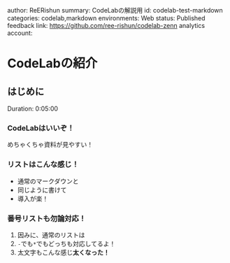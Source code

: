 author: ReERishun
summary: CodeLabの解説用
id: codelab-test-markdown
categories: codelab,markdown
environments: Web
status: Published
feedback link: https://github.com/ree-rishun/codelab-zenn
analytics account:

# CodeLabの紹介

## はじめに
Duration: 0:05:00

### CodeLabはいいぞ！
めちゃくちゃ資料が見やすい！

### リストはこんな感じ！

- 通常のマークダウンと
- 同じように書けて
- 導入が楽！

### 番号リストも勿論対応！

1. 因みに、通常のリストは
2. `-`でも`*`でもどっちも対応してるよ！
3. 太文字もこんな感じ**太くなった！**

